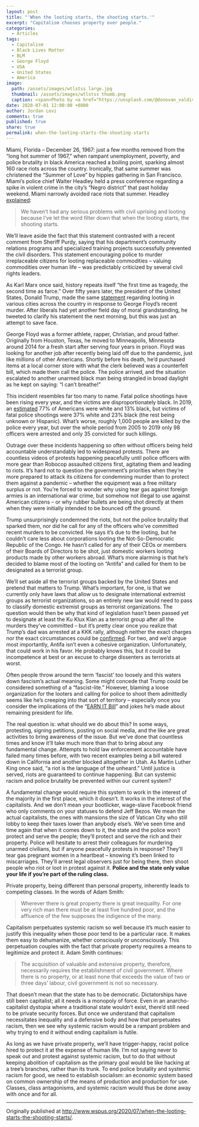 ```yaml
---
layout: post
title: "'When the looting starts, the shooting starts.'"
excerpt: "Capitalism chooses property over people."
categories:
  - Articles
tags:
  - Capitalism
  - Black Lives Matter
  - BLM
  - George Floyd
  - USA
  - United States
  - America
image: 
  path: /assets/images/wtlstss large.jpg
  thumbnail: /assets/images/wtlstss thumb.png
  caption: <span>Photo by <a href="https://unsplash.com/@donovan_valdivia?utm_source=unsplash&amp;utm_medium=referral&amp;utm_content=creditCopyText">Andrew "Donovan" Valdivia</a> on <a href="https://unsplash.com/?utm_source=unsplash&amp;utm_medium=referral&amp;utm_content=creditCopyText">Unsplash</a></span>
date: 2020-07-01 12:00:00 +0800
author: Jordan Levi
comments: true
published: true
share: true
permalink: when-the-looting-starts-the-shooting-starts
---
```

Miami, Florida – December 26, 1967: just a few months removed from the “long hot summer of 1967,” when rampant unemployment, poverty, and police brutality in black America reached a boiling point, sparking almost 160 race riots across the country. Ironically, that same summer was christened the “Summer of Love” by hippies gathering in San Francisco. Miami’s police chief Walter Headley held a press conference regarding a spike in violent crime in the city’s “Negro district” that past holiday weekend. Miami narrowly avoided race riots that summer. Headley [explained](https://www.snopes.com/fact-check/trump-wallace-looting-quote/):

<blockquote>We haven’t had any serious problems with civil uprising and looting because I’ve let the word filter down that when the looting starts, the shooting starts.</blockquote>

We’ll leave aside the fact that this statement contrasted with a recent comment from Sheriff Purdy, saying that his department’s community relations programs and specialized training projects successfully prevented the civil disorders. This statement encouraging police to murder irreplaceable citizens for looting replaceable commodities – valuing commodities over human life – was predictably criticized by several civil rights leaders.

As Karl Marx once said, history repeats itself “the first time as tragedy, the second time as farce.” Over fifty years later, the president of the United States, Donald Trump, made the same [statement](https://twitter.com/realDonaldTrump/status/1266231100780744704) regarding looting in various cities across the country in response to George Floyd’s recent murder. After liberals had yet another field day of moral grandstanding, he tweeted to clarify his statement the next morning, but this was just an attempt to save face.

George Floyd was a former athlete, rapper, Christian, and proud father. Originally from Houston, Texas, he moved to Minneapolis, Minnesota around 2014 for a fresh start after serving four years in prison. Floyd was looking for another job after recently being laid off due to the pandemic, just like millions of other Americans. Shortly before his death, he’d purchased items at a local corner store with what the clerk believed was a counterfeit bill, which made them call the police. The police arrived, and the situation escalated to another unarmed black man being strangled in broad daylight as he kept on saying: “I can’t breathe!”

This incident resembles far too many to name. Fatal police shootings have been rising every year, and the victims are disproportionately black. In 2019, an [estimated](https://www.statista.com/statistics/585152/people-shot-to-death-by-us-police-by-race/) 77% of Americans were white and 13% black, but victims of fatal police shootings were 37% white and 23% black (the rest being unknown or Hispanic). What’s worse, roughly 1,000 people are killed by the police every year, but over the whole period from 2005 to 2019 only 98 officers were arrested and only 35 convicted for such killings.

Outrage over these incidents happening so often without officers being held accountable understandably led to widespread protests. There are countless videos of protests happening peacefully until police officers with more gear than Robocop assaulted citizens first, agitating them and leading to riots. It’s hard not to question the government’s priorities when they’re more prepared to attack its citizens for condemning murder than to protect them against a pandemic – whether the equipment was a free military surplus or not. You’re forced to wonder why using tear gas against foreign armies is an international war crime, but somehow not illegal to use against American citizens – or why rubber bullets are being shot directly at them when they were initially intended to be bounced off the ground.

Trump unsurprisingly condemned the riots, but not the police brutality that sparked them, nor did he call for any of the officers who’ve committed recent murders to be convicted. He says it’s due to the looting, but he couldn’t care less about corporations looting the Not-So-Democratic Republic of the Congo. He hasn’t called for any of their CEOs or members of their Boards of Directors to be shot, just domestic workers looting products made by other workers abroad. What’s more alarming is that he’s decided to blame most of the looting on “Antifa” and called for them to be designated as a terrorist group.

We’ll set aside all the terrorist groups backed by the United States and pretend that matters to Trump. What’s important, for one, is that we currently only have laws that allow us to designate international extremist groups as terrorist organizations, so an entirely new law would need to pass to classify domestic extremist groups as terrorist organizations. The question would then be why that kind of legislation hasn’t been passed yet to designate at least the Ku Klux Klan as a terrorist group after all the murders they’ve committed – but it’s pretty clear once you realize that Trump’s dad was arrested at a KKK rally, although neither the exact charges nor the exact circumstances could be [confirmed](https://www.snopes.com/fact-check/donald-trump-father-kkk-1927/). For two, and we’d argue most importantly, Antifa isn’t even a cohesive organization. Unfortunately, that could work in his favor. He probably knows this, but it could be incompetence at best or an excuse to charge dissenters as terrorists at worst.

Often people throw around the term ‘fascist’ too loosely and this waters down fascism’s actual meaning. Some might concede that Trump could be considered something of a “fascist-lite.” However, blaming a loose organization for the looters and calling for police to shoot them admittedly seems like he’s creeping into that sort of territory – especially once you consider the implications of the “[EARN IT Bill](https://www.eff.org/deeplinks/2020/03/earn-it-bill-governments-not-so-secret-plan-scan-every-message-online)” and jokes he’s made about remaining president for life.

The real question is: what should we do about this? In some ways, protesting, signing petitions, posting on social media, and the like are great activities to bring awareness of the issue. But we’ve done that countless times and know it’ll take much more than that to bring about any fundamental change. Attempts to hold law enforcement accountable have failed many times before, with two recent examples being a bill watered down in California and another blocked altogether in Utah. As Martin Luther King once said, “a riot is the language of the unheard.” Until justice is served, riots are guaranteed to continue happening. But can systemic racism and police brutality be prevented within our current system?

A fundamental change would require this system to work in the interest of the majority in the first place, which it doesn’t. It works in the interest of the capitalists. And we don’t mean your bootlicker, wage-slave Facebook friend who only comments on your statuses to defend Jeff Bezos. We mean the actual capitalists, the ones with mansions the size of Vatican City who still lobby to keep their taxes lower than anybody else’s. We’ve seen time and time again that when it comes down to it, the state and the police won’t protect and serve the people; they’ll protect and serve the rich and their property. Police will hesitate to arrest their colleagues for murdering unarmed civilians, but if anyone peacefully protests in response? They’ll tear gas pregnant women in a heartbeat – knowing it’s been linked to miscarriages. They’ll arrest legal observers just for being there, then shoot people who riot or loot in protest against it. <b>Police and the state only value your life if you’re part of the ruling class.</b>

Private property, being different than personal property, inherently leads to competing classes. In the words of Adam Smith: 

<blockquote>Wherever there is great property there is great inequality. For one very rich man there must be at least five hundred poor, and the affluence of the few supposes the indigence of the many.</blockquote> 

Capitalism perpetuates systemic racism so well because it’s much easier to justify this inequality when those poor tend to be a particular race. It makes them easy to dehumanize, whether consciously or unconsciously. This perpetuation couples with the fact that private property requires a means to legitimize and protect it. Adam Smith continues:

<blockquote>The acquisition of valuable and extensive property, therefore, necessarily requires the establishment of civil government. Where there is no property, or at least none that exceeds the value of two or three days’ labour, civil government is not so necessary.</blockquote>

That doesn’t mean that the state has to be democratic. Dictatorships have still been capitalist; all it needs is a monopoly of force. Even in an anarcho-capitalist dystopia where a traditional state wouldn’t exist, there’d still need to be private security forces. But once we understand that capitalism necessitates inequality and a defensive body and how that perpetuates racism, then we see why systemic racism would be a rampant problem and why trying to end it without ending capitalism is futile.

As long as we have private property, we’ll have trigger-happy, racist police hired to protect it at the expense of human life. I’m not saying never to speak out and protest against systemic racism, but to do that without keeping abolition of capitalism as the primary goal would be like hacking at a tree’s branches, rather than its trunk. To end police brutality and systemic racism for good, we need to establish socialism: an economic system based on common ownership of the means of production and production for use. Classes, class antagonisms, and systemic racism would thus be done away with once and for all.

<hr>

Originally published at <a href="url">http://www.wspus.org/2020/07/when-the-looting-starts-the-shooting-starts/</a>.
